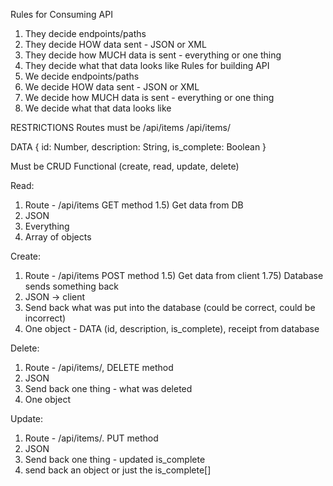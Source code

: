 Rules for Consuming API
1) They decide endpoints/paths
2) They decide HOW data sent - JSON or XML
3) They decide how MUCH data is sent - everything or one thing
4) They decide what that data looks like
   Rules for building API
1) We decide endpoints/paths
2) We decide HOW data sent - JSON or XML
3) We decide how MUCH data is sent - everything or one thing
4) We decide what that data looks like


RESTRICTIONS
Routes must be
/api/items
/api/items/<unique identifier>

DATA
{
    id: Number,
    description: String,
    is_complete: Boolean
}

Must be CRUD Functional (create, read, update, delete)

Read:
1) Route - /api/items GET method
1.5) Get data from DB
2) JSON
3) Everything
4) Array of objects

Create:
1) Route - /api/items POST method
1.5) Get data from client
1.75) Database sends something back
2) JSON -> client
3) Send back what was put into the database (could be correct, could be incorrect)
4) One object - DATA (id, description, is_complete), receipt from database

Delete:
1) Route - /api/items/<unique>, DELETE method
2) JSON
3) Send back one thing - what was deleted
4) One object

Update:
1) Route - /api/items/<unique>. PUT method
2) JSON
3) Send back one thing - updated is_complete
4) send back an object or just the is_complete[]

